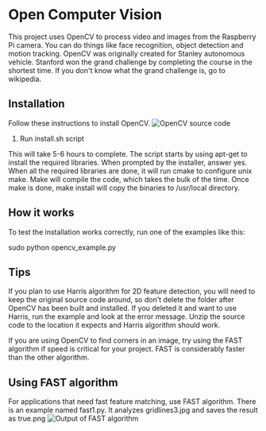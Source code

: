 Open Computer Vision
======

This project uses OpenCV to process video and images from the Raspberry Pi camera. You can do things like face recognition, object detection and motion tracking. OpenCV was originally created for Stanley autonomous vehicle. Stanford won the grand challenge by completing the course in the shortest time. If you don't know what the grand challenge is, go to wikipedia.

Installation
------
Follow these instructions to install OpenCV.
![OpenCV source code](http://sourceforge.net/projects/opencvlibrary/files/opencv-unix/ "")

1. Run install.sh script

This will take 5-6 hours to complete. The script starts by using apt-get to install the required libraries. When prompted by the installer, answer yes. When all the required libraries are done, it will run cmake to configure unix make. Make will compile the code, which takes the bulk of the time. Once make is done, make install will copy the binaries to /usr/local directory. 

How it works
------
To test the installation works correctly, run one of the examples like this:

sudo python opencv_example.py

Tips
------
If you plan to use Harris algorithm for 2D feature detection, you will need to keep the original source code around, so don't delete the folder after OpenCV has been built and installed. If you deleted it and want to use Harris, run the example and look at the error message. Unzip the source code to the location it expects and Harris algorithm should work.

If you are using OpenCV to find corners in an image, try using the FAST algorithm if speed is critical for your project. FAST is considerably faster than the other algorithm.


Using FAST algorithm
------
For applications that need fast feature matching, use FAST algorithm. There is an example named fast1.py. It analyzes gridlines3.jpg and saves the result as true.png
![Output of FAST algorithm](https://github.com/woolfel/BrickPi_Python/blob/master/Project_Examples/openCV/true.png?raw=true "example result with threshold of 20")
